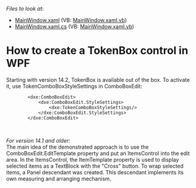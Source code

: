 <!-- default file list -->
*Files to look at*:

* [MainWindow.xaml](./CS/WpfApplication100/MainWindow.xaml) (VB: [MainWindow.xaml.vb](./VB/WpfApplication100/MainWindow.xaml.vb))
* [MainWindow.xaml.cs](./CS/WpfApplication100/MainWindow.xaml.cs) (VB: [MainWindow.xaml.vb](./VB/WpfApplication100/MainWindow.xaml.vb))
<!-- default file list end -->
# How to create a TokenBox control in WPF


<p>Starting with version 14.2, TokenBox is available out of the box. To activate it, use TokenComboBoxStyleSettings in ComboBoxEdit:</p>


```xaml
        <dxe:ComboBoxEdit>
            <dxe:ComboBoxEdit.StyleSettings>
                <dxe:TokenComboBoxStyleSettings/>
            </dxe:ComboBoxEdit.StyleSettings>
        </dxe:ComboBoxEdit>
```


<p> </p>
<p><em>For version 14.1 and older:</em><br />The main idea of the demonstrated approach is to use the ComboBoxEdit.EditTemplate property and put an ItemsControl into the edit area. In the ItemsControl, the ItemTemplate property is used to display selected items as a TextBlock with the "Cross" button. To wrap selected items, a Panel descendant was created. This descendant implements its own measuring and arranging mechanism.</p>

<br/>


